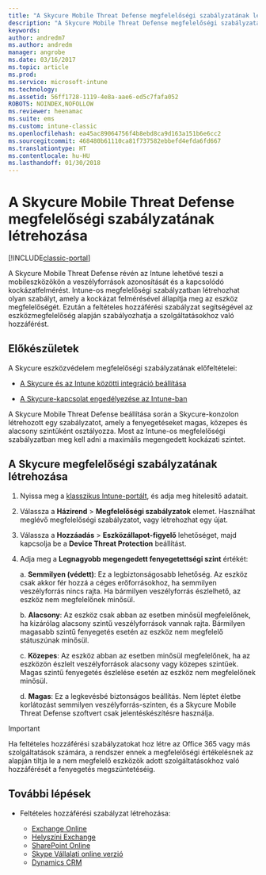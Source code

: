 ```yaml
---
title: "A Skycure Mobile Threat Defense megfelelőségi szabályzatának létrehozása"
description: "A Skycure Mobile Threat Defense megfelelőségi szabályzatának létrehozása a klasszikus Intune-portálon."
keywords: 
author: andredm7
ms.author: andredm
manager: angrobe
ms.date: 03/16/2017
ms.topic: article
ms.prod: 
ms.service: microsoft-intune
ms.technology: 
ms.assetid: 56ff1728-1119-4e8a-aae6-ed5c7fafa052
ROBOTS: NOINDEX,NOFOLLOW
ms.reviewer: heenamac
ms.suite: ems
ms.custom: intune-classic
ms.openlocfilehash: ea45ac89064756f4b8ebd8ca9d163a151b6e6cc2
ms.sourcegitcommit: 468480b61110ca81f737582ebbefd4efda6fd667
ms.translationtype: HT
ms.contentlocale: hu-HU
ms.lasthandoff: 01/30/2018
---
```

# <a name="create-skycure-mobile-threat-defense-compliance-policy"></a>A Skycure Mobile Threat Defense megfelelőségi szabályzatának létrehozása

[!INCLUDE[classic-portal](../includes/classic-portal.md)]

A Skycure Mobile Threat Defense révén az Intune lehetővé teszi a mobileszközökön a veszélyforrások azonosítását és a kapcsolódó kockázatfelmérést. Intune-os megfelelőségi szabályzatban létrehozhat olyan szabályt, amely a kockázat felmérésével állapítja meg az eszköz megfelelőségét. Ezután a feltételes hozzáférési szabályzat segítségével az eszközmegfelelőség alapján szabályozhatja a szolgáltatásokhoz való hozzáférést.

## <a name="before-you-begin"></a>Előkészületek

A Skycure eszközvédelem megfelelőségi szabályzatának előfeltételei:

-   [A Skycure és az Intune közötti integráció beállítása](/intune-classic/deploy-use/setup-the-skycure-integration-with-Intune)

-   [A Skycure-kapcsolat engedélyezése az Intune-ban](/intune-classic/deploy-use/enable-skycure-mobile-threat-defense-in-intune)

A Skycure Mobile Threat Defense beállítása során a Skycure-konzolon létrehozott egy szabályzatot, amely a fenyegetéseket magas, közepes és alacsony szintűként osztályozza. Most az Intune-os megfelelőségi szabályzatban meg kell adni a maximális megengedett kockázati szintet.

## <a name="to-create-skycure-compliance-policy"></a>A Skycure megfelelőségi szabályzatának létrehozása

1.  Nyissa meg a [klasszikus Intune-portált](https://manage.microsoft.com/), és adja meg hitelesítő adatait.

2.  Válassza a **Házirend** &gt; **Megfelelőségi szabályzatok** elemet. Használhat meglévő megfelelőségi szabályzatot, vagy létrehozhat egy újat.

3.  Válassza a **Hozzáadás** &gt; **Eszközállapot-figyelő** lehetőséget, majd kapcsolja be a **Device Threat Protection** beállítást.

4.  Adja meg a **Legnagyobb megengedett fenyegetettségi szint** értékét:

    a.  **Semmilyen (védett)**: Ez a legbiztonságosabb lehetőség. Az eszköz csak akkor fér hozzá a céges erőforrásokhoz, ha semmilyen veszélyforrás nincs rajta. Ha bármilyen veszélyforrás észlelhető, az eszköz nem megfelelőnek minősül.

    b.  **Alacsony**: Az eszköz csak abban az esetben minősül megfelelőnek, ha kizárólag alacsony szintű veszélyforrások vannak rajta. Bármilyen magasabb szintű fenyegetés esetén az eszköz nem megfelelő státuszúnak minősül.

    c.  **Közepes**: Az eszköz abban az esetben minősül megfelelőnek, ha az eszközön észlelt veszélyforrások alacsony vagy közepes szintűek. Magas szintű fenyegetés észlelése esetén az eszköz nem megfelelőnek minősül.

    d.  **Magas**: Ez a legkevésbé biztonságos beállítás. Nem léptet életbe korlátozást semmilyen veszélyforrás-szinten, és a Skycure Mobile Threat Defense szoftvert csak jelentéskészítésre használja.

> [!IMPORTANT]
> Ha feltételes hozzáférési szabályzatokat hoz létre az Office 365 vagy más szolgáltatások számára, a rendszer ennek a megfelelőségi értékelésnek az alapján tiltja le a nem megfelelő eszközök adott szolgáltatásokhoz való hozzáférését a fenyegetés megszüntetéséig.

## <a name="span-idmonitor-device-threats-classanchorspan-idnext-steps-classanchorspan-idtoc477360344-classanchorspanspanspannext-steps"></a><span id="monitor-device-threats" class="anchor"><span id="next-steps" class="anchor"><span id="_Toc477360344" class="anchor"></span></span></span>További lépések

-   Feltételes hozzáférési szabályzat létrehozása:

    -   [Exchange Online](/intune-classic/deploy-use/restrict-access-to-exchange-online-with-microsoft-intune)
    -   [Helyszíni Exchange](/intune-classic/deploy-use/restrict-access-to-exchange-onpremises-with-microsoft-intune)
    -   [SharePoint Online](/intune-classic/deploy-use/restrict-access-to-sharepoint-online-with-microsoft-intune)
    -   [Skype Vállalati online verzió](/intune-classic/deploy-use/restrict-access-to-skype-for-business-online-with-microsoft-intune)
    -   [Dynamics CRM](/intune-classic/deploy-use/restrict-access-to-dynamics-crm-online-with-microsoft-intune)
